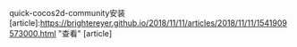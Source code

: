 quick-cocos2d-community安装
[article]:https://brightereyer.github.io/2018/11/11/articles/2018/11/11/1541909573000.html "查看"
[article]
